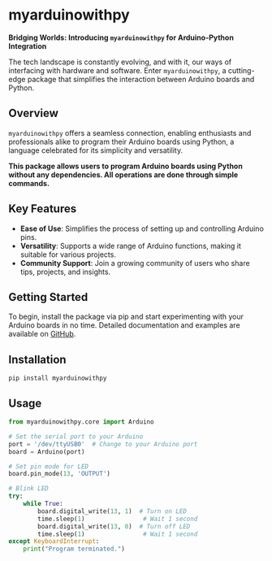 # myarduinowithpy

**Bridging Worlds: Introducing `myarduinowithpy` for Arduino-Python Integration**

The tech landscape is constantly evolving, and with it, our ways of interfacing with hardware and software. Enter `myarduinowithpy`, a cutting-edge package that simplifies the interaction between Arduino boards and Python.

## Overview
`myarduinowithpy` offers a seamless connection, enabling enthusiasts and professionals alike to program their Arduino boards using Python, a language celebrated for its simplicity and versatility.

**This package allows users to program Arduino boards using Python without any dependencies. All operations are done through simple commands.**

## Key Features
- **Ease of Use**: Simplifies the process of setting up and controlling Arduino pins.
- **Versatility**: Supports a wide range of Arduino functions, making it suitable for various projects.
- **Community Support**: Join a growing community of users who share tips, projects, and insights.

## Getting Started
To begin, install the package via pip and start experimenting with your Arduino boards in no time. Detailed documentation and examples are available on [GitHub](https://github.com/mjavadhe/myarduinowithpy).

## Installation
`pip install myarduinowithpy`


## Usage

```python
from myarduinowithpy.core import Arduino

# Set the serial port to your Arduino
port = '/dev/ttyUSB0'  # Change to your Arduino port
board = Arduino(port)

# Set pin mode for LED
board.pin_mode(13, 'OUTPUT')

# Blink LED
try:
    while True:
        board.digital_write(13, 1)  # Turn on LED
        time.sleep(1)                # Wait 1 second
        board.digital_write(13, 0)  # Turn off LED
        time.sleep(1)                # Wait 1 second
except KeyboardInterrupt:
    print("Program terminated.")

